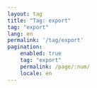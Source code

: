 ```yaml
---
layout: tag
title: "Tag: export"
tag: "export"
lang: en
permalink: '/tag/export'
pagination:
    enabled: true
    tag: "export"
    permalink: /page/:num/
    locale: en
---
```

